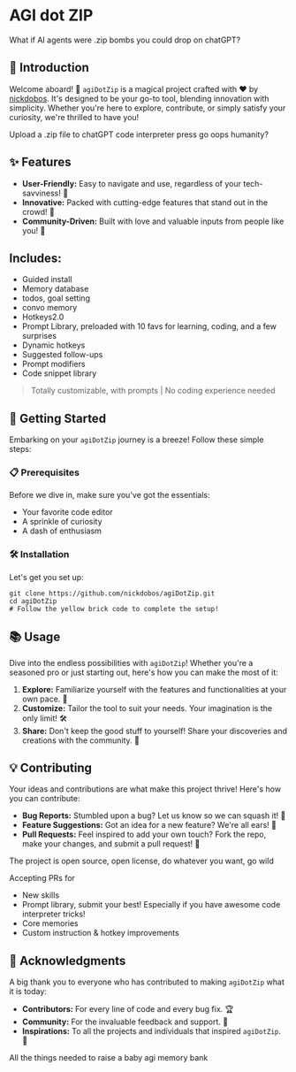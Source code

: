 # AGI dot ZIP

What if AI agents were .zip bombs
you could drop on chatGPT?

## 🌈 Introduction

Welcome aboard! 🎉 `agiDotZip` is a magical project crafted with ❤️ by [nickdobos](https://github.com/nickdobos). It's designed to be your go-to tool, blending innovation with simplicity. Whether you're here to explore, contribute, or simply satisfy your curiosity, we're thrilled to have you!

Upload a .zip file to chatGPT code interpreter
press go
oops humanity?

## ✨ Features

- **User-Friendly:** Easy to navigate and use, regardless of your tech-savviness! 🌟
- **Innovative:** Packed with cutting-edge features that stand out in the crowd! 🚀
- **Community-Driven:** Built with love and valuable inputs from people like you! 💬

## Includes:
- Guided install
- Memory database
- todos, goal setting
- convo memory
- Hotkeys2.0
- Prompt Library, preloaded with 10 favs for learning, coding, and a few surprises
- Dynamic hotkeys
- Suggested follow-ups
- Prompt modifiers
- Code snippet library

> Totally customizable, with prompts | No coding experience needed

## 🚀 Getting Started

Embarking on your `agiDotZip` journey is a breeze! Follow these simple steps:

### 📋 Prerequisites

Before we dive in, make sure you've got the essentials:

- Your favorite code editor
- A sprinkle of curiosity
- A dash of enthusiasm

### 🛠 Installation

Let's get you set up:

```
git clone https://github.com/nickdobos/agiDotZip.git
cd agiDotZip
# Follow the yellow brick code to complete the setup!
```

## 📚 Usage

Dive into the endless possibilities with `agiDotZip`! Whether you're a seasoned pro or just starting out, here's how you can make the most of it:

1. **Explore:** Familiarize yourself with the features and functionalities at your own pace. 🌟
2. **Customize:** Tailor the tool to suit your needs. Your imagination is the only limit! 🛠️
3. **Share:** Don't keep the good stuff to yourself! Share your discoveries and creations with the community. 🤝

## 💡 Contributing

Your ideas and contributions are what make this project thrive! Here's how you can contribute:

- **Bug Reports:** Stumbled upon a bug? Let us know so we can squash it! 🐛
- **Feature Suggestions:** Got an idea for a new feature? We're all ears! 📢
- **Pull Requests:** Feel inspired to add your own touch? Fork the repo, make your changes, and submit a pull request! 🔧

The project is open source, open license, do whatever you want, go wild

Accepting PRs for 
- New skills
- Prompt library, submit your best! Especially if you have awesome code interpreter tricks!
- Core memories
- Custom instruction & hotkey improvements

## 🙌 Acknowledgments

A big thank you to everyone who has contributed to making `agiDotZip` what it is today:

- **Contributors:** For every line of code and every bug fix. 🏆
- **Community:** For the invaluable feedback and support. 💖
- **Inspirations:** To all the projects and individuals that inspired `agiDotZip`. 🌈

All the things needed to raise a baby agi memory bank
